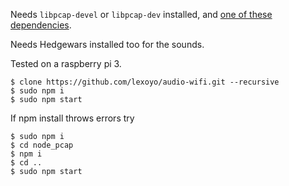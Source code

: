 
Needs `libpcap-devel` or `libpcap-dev` installed, and [one of these dependencies](https://www.npmjs.com/package/play-sound#options).

Needs Hedgewars installed too for the sounds.

Tested on a raspberry pi 3.

```
$ clone https://github.com/lexoyo/audio-wifi.git --recursive
$ sudo npm i
$ sudo npm start
```

If npm install throws errors try
```
$ sudo npm i
$ cd node_pcap
$ npm i
$ cd ..
$ sudo npm start
```
